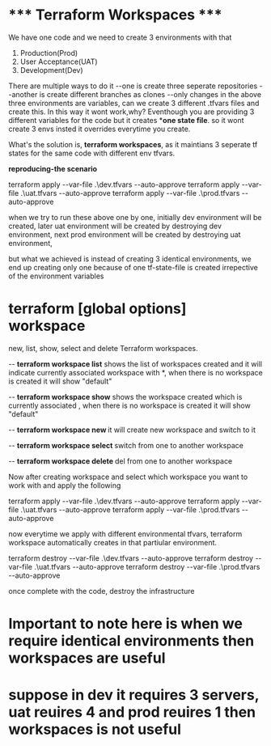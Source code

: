 #                       *** Terraform Workspaces ***

We have one code and we need to create 3 environments with that

1. Production(Prod)
2. User Acceptance(UAT)
3. Development(Dev)

There are multiple ways to do it
--one is create three seperate repositories
--another is create different branches as clones
--only changes in the above three environments are variables, can we create 3 different .tfvars files and create this. In this way it wont work,why? Eventhough you are providing 3 different variables for the code but it creates ***one state file**. so it wont create 3 envs insted it overrides everytime you create.

What's the solution is, **terraform workspaces**, as it maintians 3 seperate tf states for the same code with different env tfvars.

**reproducing-the scenario**

terraform apply --var-file .\dev.tfvars --auto-approve
terraform apply --var-file .\uat.tfvars --auto-approve
terraform apply --var-file .\prod.tfvars --auto-approve

when we try to run these above one by one, initially dev environment will be created,
later uat environment will be created by destroying dev environment,
next prod environment will be created by destroying uat environment,

but what we achieved is instead of creating 3 identical environments, we end up creating only one because of one tf-state-file is created irrepective of the environment variables

# terraform [global options] workspace  
new, list, show, select and delete Terraform workspaces.

-- **terraform workspace list** shows the list of workspaces created and it will indicate currently associated workspace with *, when there is no workspace is created it will show "default"

-- **terraform workspace show** shows the workspace created which is currently associated , when there is no workspace is created it will show "default"

-- **terraform workspace new <workspace-name>** it will create new workspace and switch to it

-- **terraform workspace select <workspace-name>** switch from one to another workspace

-- **terraform workspace delete <workspace-name>** del from one to another workspace


Now after creating workspace and select which workspace you want to work with and apply the following

terraform apply --var-file .\dev.tfvars --auto-approve
terraform apply --var-file .\uat.tfvars --auto-approve
terraform apply --var-file .\prod.tfvars --auto-approve

now everytime we apply with different environmental tfvars, terraform workspace automatically creates in that partiular environment.

terraform destroy --var-file .\dev.tfvars --auto-approve
terraform destroy --var-file .\uat.tfvars --auto-approve
terraform destroy --var-file .\prod.tfvars --auto-approve

once complete with the code, destroy the infrastructure

# Important to note here is when we require identical environments then workspaces are useful
# suppose in dev it requires 3 servers, uat reuires 4 and prod reuires 1 then workspaces is not useful